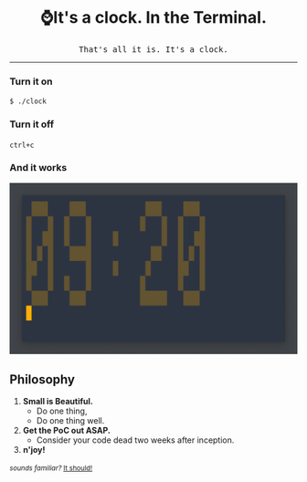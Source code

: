 <h1 align=center>⌚It's a clock. In the Terminal.</h1>

<p align=center>
  <samp>That's all it is. It's a clock.</samp>
</p>

---

### Turn it on

```
$ ./clock
```

### Turn it off

`ctrl+c`

### And it works
![bash clock](preview.png)


## Philosophy

1. **Small is Beautiful.**
   - Do one thing,
   - Do one thing well.
1. **Get the PoC out ASAP.**
   - Consider your code dead two weeks after inception.
1. **n'joy!**

<small>_sounds familiar?_ [It should!](https://en.wikipedia.org/wiki/Unix_philosophy#Origin)</small>
